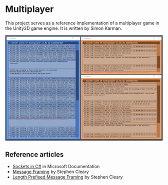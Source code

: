 # Multiplayer

This project serves as a reference implementation of a multiplayer game in the Unity3D game engine. It is written by Simon Karman.

![Multiplayer Example Connections](docs/multiplayer-connections.png)

## Reference articles

- [Sockets in C#](https://docs.microsoft.com/en-us/dotnet/framework/network-programming/sockets) in Microsoft Documentation
- [Message Framing](https://blog.stephencleary.com/2009/04/message-framing.html) by Stephen Cleary
- [Length Prefixed Message Framing](https://blog.stephencleary.com/2009/04/sample-code-length-prefix-message.html) by Stephen Cleary
